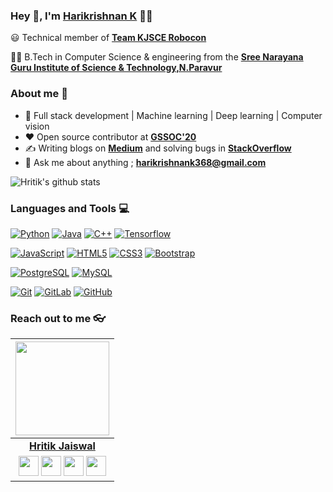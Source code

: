 
### Hey 👋, I'm [Harikrishnan K]() 👨‍💻



:smiley: Technical member of **[Team KJSCE Robocon](https://kjscerobocon.tech/)** 

👨‍🎓 B.Tech in Computer Science & engineering from the **[Sree Narayana Guru Institute of Science & Technology,N.Paravur](http://sngist.org/)** 

### About me :eyes:

- :dart: Full stack development | Machine learning | Deep learning | Computer vision 
- :heart: Open source contributor at **[GSSOC'20](https://www.gssoc.tech/)**
- :writing_hand: Writing blogs on  **[Medium](https://medium.com/@hritik.jaiswal)** and solving bugs in **[StackOverflow](https://stackoverflow.com/users/11890231/hritik-jaiswal)**
- :e-mail: Ask me about anything ; **[harikrishnank368@gmail.com](harikrishnank368@gmail.com)**

![Hritik's github stats](https://github-readme-stats.vercel.app/api?username=harikrishnank-git&show_icons=true&hide_border=true)

### Languages and Tools :computer:

[![Python](https://img.shields.io/badge/-Python-black?style=flat&logo=python&link=https://github.com/harikrishnank-git)](https://github.com/harikrishnank-git) [![Java](https://img.shields.io/badge/Java-orange?style=flat&logo=java&logoColor=white&link=https://github.com/hritik5102)](https://github.com/harikrishnank-git) [![C++](https://img.shields.io/badge/-C/C%2B%2B-%2300599C?style=flat&logo=C%2B%2B&logoColor=ffffff)](https://github.com/harikrishnank-git) [![Tensorflow](https://img.shields.io/badge/-Tensorflow-gray?style=flat&logo=tensorflow&link=https://github.com/harikrishnank-git)](https://github.com/harikrishnank-git) 

[![JavaScript](https://img.shields.io/badge/-JavaScript-black?style=flat&logo=javascript&link=https://github.com/harikrishnank-git)](https://github.com/harikrishnank-git) 
[![HTML5](https://img.shields.io/badge/-HTML5-E34F26?style=flat&logo=html5&logoColor=white&link=https://github.com/harikrishnank-git)](https://github.com/harikrishnank-git) [![CSS3](https://img.shields.io/badge/-CSS3-1572B6?style=flat&logo=css3&link=https://github.com/harikrishnank-git)](https://github.com/harikrishnank-git) [![Bootstrap](https://img.shields.io/badge/-Bootstrap-563D7C?style=flat&logo=bootstrap&link=https://github.com/harikrishnank-git)](https://github.com/harikrishnank-git)

 [![PostgreSQL](https://img.shields.io/badge/-PostgreSQL-336791?style=flat&logo=postgresql&link=https://github.com/harikrishnank-git)](https://github.com/harikrishnank-git) [![MySQL](https://img.shields.io/badge/-MySQL-black?style=flat&logo=mysql&link=https://github.com/harikrishnank-git)](https://github.com/harikrishnank-git)

[![Git](https://img.shields.io/badge/-Git-black?style=flat&logo=git&link=https://github.com/harikrishnank-git)](https://github.com/harikrishnank-git) [![GitLab](https://img.shields.io/badge/-GitLab-FCA121?style=flat&logo=gitlab&link=https://github.com/harikrishnank-git)](https://gitlab.com/harikrishnank-git) [![GitHub](https://img.shields.io/badge/-GitHub-181717?style=flat&logo=github&link=https://github.com/harikrishnank-git)](https://github.com/harikrishnank-git)

### Reach out to me 👓

|  <a href="https://hritik5102.github.io/"><img src="https://icon-library.net//images/icon-programmer/icon-programmer-14.jpg" width="150px" height="150px" /></a> |
|:---------------------------------------------------------------------------------------------------------------------------------------: |
|       **[Hritik Jaiswal](https://hritik5102.github.io/)**                                                                                |
|<a href="https://twitter.com/HritikJ71241501"><img src="https://i.ibb.co/kmgQVyW/twitter.png" width="32px" height="32px"></a> <a href="https://github.com/hritik5102"><img src="https://cdn.iconscout.com/icon/free/png-256/github-108-438008.png" width="32px" height="32px"></a> <a href="https://www.facebook.com/hritik.jaiswal.56808"><img src="https://i.ibb.co/zmYNW4p/facebook.png" width="32px" height="32px"></a> <a href="https://www.linkedin.com/in/hritik-jaiswal-22a136166/"><img src="https://i.ibb.co/Kx2GSrT/linkedin.png" width="32px" height="32px"></a> |










<!--
**hritik5102/hritik5102** is a ✨ _special_ ✨ repository because its `README.md` (this file) appears on your GitHub profile.

Here are some ideas to get you started:

- 🔭 I’m currently working on ...
- 🌱 I’m currently learning ...
- 👯 I’m looking to collaborate on ...
- 🤔 I’m looking for help with ...
- 💬 Ask me about ...
- 📫 How to reach me: ...
- 😄 Pronouns: ...
- ⚡ Fun fact: ...
-->
